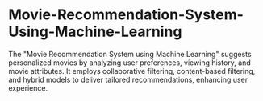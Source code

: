 # Movie-Recommendation-System-Using-Machine-Learning
The "Movie Recommendation System using Machine Learning" suggests personalized movies by analyzing user preferences, viewing history, and movie attributes. It employs collaborative filtering, content-based filtering, and hybrid models to deliver tailored recommendations, enhancing user experience.
